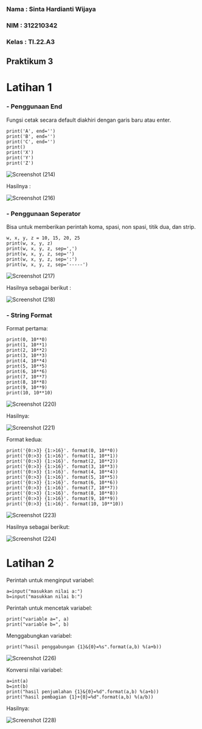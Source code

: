 ### Nama : Sinta Hardianti Wijaya

### NIM : 312210342

### Kelas : TI.22.A3

## Praktikum 3

# Latihan 1

### - Penggunaan End

Fungsi cetak secara default diakhiri dengan garis baru atau enter.

```
print('A', end='')
print('B', end='')
print('C', end='')
print()
print('X')
print('Y')
print('Z')
```

![Screenshot (214)](https://user-images.githubusercontent.com/115516473/198214941-183b5170-6d00-494d-9478-bf0c3cf17f82.png)

Hasilnya :

![Screenshot (216)](https://user-images.githubusercontent.com/115516473/198222716-372034cb-883f-42b6-a58f-a0ee5067051d.png)

### - Penggunaan Seperator

Bisa untuk memberikan perintah koma, spasi, non spasi, titik dua, dan strip.

```
w, x, y, z = 10, 15, 20, 25
print(w, x, y, z)
print(w, x, y, z, sep=',')
print(w, x, y, z, sep='')
print(w, x, y, z, sep=':')
print(w, x, y, z, sep='-----')
```

![Screenshot (217)](https://user-images.githubusercontent.com/115516473/198223076-b3d47355-e61f-44a6-afe8-f7793b98a240.png)

Hasilnya sebagai berikut :

![Screenshot (218)](https://user-images.githubusercontent.com/115516473/198223760-2ee849f8-9297-4c2d-a02c-8db2bda426f3.png)

### - String Format

Format pertama:

```
print(0, 10**0)
print(1, 10**1)
print(2, 10**2)
print(3, 10**3)
print(4, 10**4)
print(5, 10**5)
print(6, 10**6)
print(7, 10**7)
print(8, 10**8)
print(9, 10**9)
print(10, 10**10)
```

![Screenshot (220)](https://user-images.githubusercontent.com/115516473/198226246-5173e6cb-f642-4187-b34b-99c43918b6aa.png)

Hasilnya:

![Screenshot (221)](https://user-images.githubusercontent.com/115516473/198227847-2c13c334-3a10-4ff0-956f-16becf08d23f.png)

Format kedua:

```
print('{0:>3} {1:>16}'. format(0, 10**0))
print('{0:>3} {1:>16}'. format(1, 10**1))
print('{0:>3} {1:>16}'. format(2, 10**2))
print('{0:>3} {1:>16}'. format(3, 10**3))
print('{0:>3} {1:>16}'. format(4, 10**4))
print('{0:>3} {1:>16}'. format(5, 10**5))
print('{0:>3} {1:>16}'. format(6, 10**6))
print('{0:>3} {1:>16}'. format(7, 10**7))
print('{0:>3} {1:>16}'. format(8, 10**8))
print('{0:>3} {1:>16}'. format(9, 10**9))
print('{0:>3} {1:>16}'. format(10, 10**10))
```

![Screenshot (223)](https://user-images.githubusercontent.com/115516473/198230010-b2968b08-a9c5-45e1-9a18-ece850a246fd.png)

Hasilnya sebagai berikut:

![Screenshot (224)](https://user-images.githubusercontent.com/115516473/198230810-b37f70e1-a767-4975-b73b-ae4d20a75989.png)

# Latihan 2

Perintah untuk menginput variabel:

```
a=input("masukkan nilai a:")
b=input("masukkan nilai b:")
```

Perintah untuk mencetak variabel:

```
print("variable a=", a)
print("variable b=", b)
```

Menggabungkan variabel:

```
print("hasil penggabungan {1}&{0}=%s".format(a,b) %(a+b))
```

![Screenshot (226)](https://user-images.githubusercontent.com/115516473/198233753-7293303d-7f1d-4f1f-80b6-660e01ae3235.png)

Konversi nilai variabel:

```
a=int(a)
b=int(b)
print("hasil penjumlahan {1}&{0}=%d".format(a,b) %(a+b))
print("hasil pembagian {1}+{0}=%d".format(a,b) %(a/b))
```

Hasilnya:

![Screenshot (228)](https://user-images.githubusercontent.com/115516473/198234838-6e719c53-ce0f-445f-a6d9-1495daf40c7d.png)



